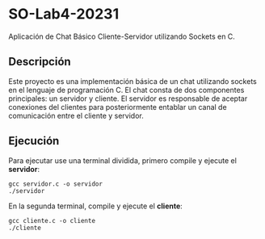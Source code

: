 # SO-Lab4-20231
Aplicación de Chat Básico Cliente-Servidor utilizando Sockets en C.  

## Descripción
Este proyecto es una implementación básica de un chat utilizando sockets en el lenguaje de programación C. El chat consta de dos componentes principales: un servidor y cliente. El servidor es responsable de aceptar conexiones del clientes para posteriormente entablar un canal de comunicación entre el cliente y servidor.  

## Ejecución
Para ejecutar use una terminal dividida, primero compile y ejecute el **servidor**:
```
gcc servidor.c -o servidor
./servidor
```
En la segunda terminal, compile y ejecute el **cliente**:
```
gcc cliente.c -o cliente
./cliente
```